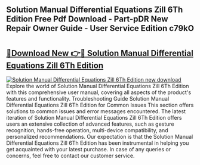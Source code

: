 ## Solution Manual Differential Equations Zill 6Th Edition Free Pdf Download - Part-pDR New Repair Owner Guide - User Service Edition c79kO

# <h2><a href="http://bc78805.oget.top/?id=Solution+Manual+Differential+Equations+Zill+6Th+Edition">🔗Download New 👉🔴 Solution Manual Differential Equations Zill 6Th Edition</a></h2>

[![Solution Manual Differential Equations Zill 6Th Edition new download](https://i.imgur.com/5g1atiW.png)](http://bc78805.oget.top/?id=Solution+Manual+Differential+Equations+Zill+6Th+Edition)
Explore the world of Solution Manual Differential Equations Zill 6Th Edition with this comprehensive user manual, covering all aspects of the product's features and functionality. Troubleshooting Guide Solution Manual Differential Equations Zill 6Th Edition for Common Issues This section offers solutions to common issues and error messages encountered. The latest iteration of Solution Manual Differential Equations Zill 6Th Edition offers users an extensive collection of advanced features, such as gesture recognition, hands-free operation, multi-device compatibility, and personalized recommendations. Our expectation is that the Solution Manual Differential Equations Zill 6Th Edition has been instrumental in helping you get acquainted with your latest purchase. In case of any queries or concerns, feel free to contact our customer service.
